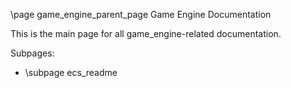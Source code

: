 \page game_engine_parent_page Game Engine Documentation

This is the main page for all game_engine-related documentation.

Subpages:
- \subpage ecs_readme
